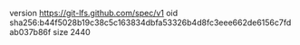 version https://git-lfs.github.com/spec/v1
oid sha256:b44f5028b19c38c5c163834dbfa53326b4d8fc3eee662de6156c7fdab037b86f
size 2440
